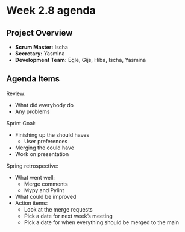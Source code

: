 # Week 2.8 agenda

## Project Overview

- **Scrum Master:** Ischa
- **Secretary:** Yasmina
- **Development Team:** Egle, Gijs, Hiba, Ischa, Yasmina

## Agenda Items

Review:
- What did everybody do
- Any problems

Sprint Goal:
- Finishing up the should haves
  - User preferences
- Merging the could have
- Work on presentation

Spring retrospective:
- What went well:
  - Merge comments 
  - Mypy and Pylint
- What could be improved
- Action items:
  - Look at the merge requests 
  - Pick a date for next week’s meeting 
  - Pick a date for when everything should be merged to the main
